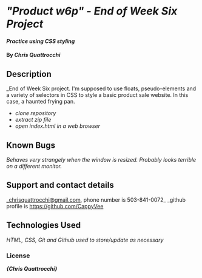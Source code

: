 # _"Product w6p" - End of Week Six Project_

#### _Practice using CSS styling_

#### By _**Chris Quattrocchi**_

## Description

_End of Week Six project. I'm supposed to use floats, pseudo-elements and a variety of selectors in CSS to style a basic product sale website. In this case, a haunted frying pan.



* _clone repository_
* _extract zip file_
* _open index.html in a web browser_



## Known Bugs

_Behaves very strangely when the window is resized. Probably looks terrible on a different monitor._

## Support and contact details

_chrisquattrocchi@gmail.com, phone number is 503-841-0072_
_github profile is https://github.com/CappyVee

## Technologies Used

_HTML, CSS, Git and Github used to store/update as necessary_

### License

**_{Chris Quattrocchi}_**
